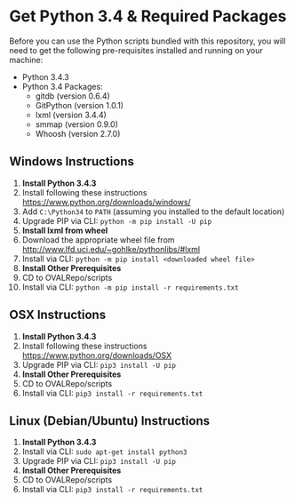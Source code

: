# Get Python 3.4 & Required Packages

Before you can use the Python scripts bundled with this repository, you will need
to get the following pre-requisites installed and running on your machine:

- Python 3.4.3
- Python 3.4 Packages:
  - gitdb (version 0.6.4)
  - GitPython (version 1.0.1)
  - lxml (version 3.4.4)
  - smmap (version 0.9.0)
  - Whoosh (version 2.7.0)

## Windows Instructions

1. **Install Python 3.4.3**
  1. Install following these instructions https://www.python.org/downloads/windows/
  2. Add `C:\Python34` to `PATH` (assuming you installed to the default location)
  3. Upgrade PIP via CLI: `python -m pip install -U pip`
2. **Install lxml from wheel** 
  1. Download the appropriate wheel file from http://www.lfd.uci.edu/~gohlke/pythonlibs/#lxml
  2. Install via CLI: `python -m pip install <downloaded wheel file>`
3. **Install Other Prerequisites**
  1. CD to OVALRepo/scripts
  1. Install via CLI: `python -m pip install -r requirements.txt`

## OSX Instructions

1. **Install Python 3.4.3**
  1. Install following these instructions https://www.python.org/downloads/OSX
  2. Upgrade PIP via CLI: `pip3 install -U pip`
2. **Install Other Prerequisites**
  1. CD to OVALRepo/scripts
  1. Install via CLI: `pip3 install -r requirements.txt`

## Linux (Debian/Ubuntu) Instructions

1. **Install Python 3.4.3**
  1. Install via CLI: `sudo apt-get install python3`
  2. Upgrade PIP via CLI: `pip3 install -U pip`
2. **Install Other Prerequisites**
  1. CD to OVALRepo/scripts
  1. Install via CLI: `pip3 install -r requirements.txt`